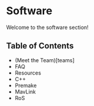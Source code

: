 # Software

Welcome to the software section!

## Table of Contents
- (Meet the Team)[teams]
- FAQ
- Resources
- C++
- Premake
- MavLink
- RoS